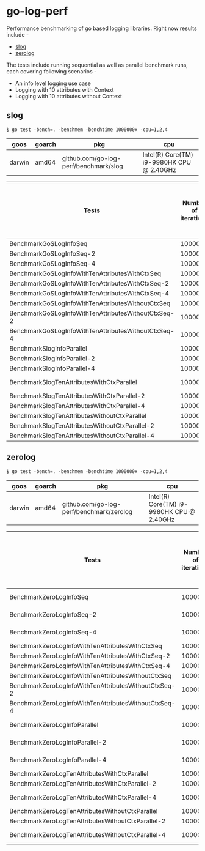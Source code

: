 # go-log-perf

Performance benchmarking of go based logging libraries. Right now results include -
- [slog](./benchmark/slog) 
- [zerolog](./benchmark/zerolog)

The tests include running sequential as well as parallel benchmark runs, each covering following scenarios -
- An info level logging use case
- Logging with 10 attributes with Context
- Logging with 10 attributes without Context

## slog

`$ go test -bench=. -benchmem -benchtime 1000000x -cpu=1,2,4`

| goos   | goarch | pkg                                   | cpu                                       |
|--------|--------|---------------------------------------|-------------------------------------------|
| darwin | amd64  | github.com/go-log-perf/benchmark/slog | Intel(R) Core(TM) i9-9980HK CPU @ 2.40GHz |


| Tests                                               | Number of iterations | Average time taken /per benchmark iteration | Average number of bytes allocated /per benchmark iteration | Average number of allocations /per benchmark iteration |
|-----------------------------------------------------|----------------------|---------------------------------------------|------------------------------------------------------------|--------------------------------------------------------|
| BenchmarkGoSLogInfoSeq                              | 1000000              | 4330 ns/op                                  | 568 B/op                                                   | 6 allocs/op                                            |
| BenchmarkGoSLogInfoSeq-2                            | 1000000              | 3962 ns/op                                  | 568 B/op                                                   | 6 allocs/op                                            |
| BenchmarkGoSLogInfoSeq-4                            | 1000000              | 3767 ns/op                                  | 568 B/op                                                   | 6 allocs/op                                            |
| BenchmarkGoSLogInfoWithTenAttributesWithCtxSeq      | 1000000              | 6756 ns/op                                  | 776 B/op                                                   | 7 allocs/op                                            |
| BenchmarkGoSLogInfoWithTenAttributesWithCtxSeq-2    | 1000000              | 6173 ns/op                                  | 776 B/op                                                   | 7 allocs/op                                            |
| BenchmarkGoSLogInfoWithTenAttributesWithCtxSeq-4    | 1000000              | 5950 ns/op                                  | 776 B/op                                                   | 7 allocs/op                                            |
| BenchmarkGoSLogInfoWithTenAttributesWithoutCtxSeq   | 1000000              | 5795 ns/op                                  | 776 B/op                                                   | 7 allocs/op                                            |
| BenchmarkGoSLogInfoWithTenAttributesWithoutCtxSeq-2 | 1000000              | 5375 ns/op                                  | 776 B/op                                                   | 7 allocs/op                                            |
| BenchmarkGoSLogInfoWithTenAttributesWithoutCtxSeq-4 | 1000000              | 5437 ns/op                                  | 776 B/op                                                   | 7 allocs/op                                            |
| BenchmarkSlogInfoParallel                           | 1000000              | 9669 ns/op                                  | 568 B/op                                                   | 6 allocs/op                                            |
| BenchmarkSlogInfoParallel-2                         | 1000000              | 4791 ns/op                                  | 568 B/op                                                   | 6 allocs/op                                            |
| BenchmarkSlogInfoParallel-4                         | 1000000              | 2552 ns/op                                  | 568 B/op                                                   | 6 allocs/op                                            |
| BenchmarkSlogTenAttributesWithCtxParallel           | 1000000              | 10857 ns/op	                                | 776 B/op                                                   | 7 allocs/op                                            |
| BenchmarkSlogTenAttributesWithCtxParallel-2         | 1000000              | 5774 ns/op                                  | 776 B/op                                                   | 7 allocs/op                                            |
| BenchmarkSlogTenAttributesWithCtxParallel-4         | 1000000              | 3310 ns/op                                  | 776 B/op                                                   | 7 allocs/op                                            |
| BenchmarkSlogTenAttributesWithoutCtxParallel        | 1000000              | 8175 ns/op                                  | 776 B/op                                                   | 7 allocs/op                                            |
| BenchmarkSlogTenAttributesWithoutCtxParallel-2      | 1000000              | 4770 ns/op                                  | 776 B/op                                                   | 7 allocs/op                                            |
| BenchmarkSlogTenAttributesWithoutCtxParallel-4      | 1000000              | 2872 ns/op                                  | 776 B/op                                                   | 7 allocs/op                                            |

## zerolog

`$ go test -bench=. -benchmem -benchtime 1000000x -cpu=1,2,4`

| goos   | goarch | pkg                                      | cpu                                       |
|--------|--------|------------------------------------------|-------------------------------------------|
| darwin | amd64  | github.com/go-log-perf/benchmark/zerolog | Intel(R) Core(TM) i9-9980HK CPU @ 2.40GHz |


| Tests                                                | Number of iterations | Average time taken /per benchmark iteration | Average number of bytes allocated /per benchmark iteration | Average number of allocations /per benchmark iteration |
|------------------------------------------------------|----------------------|---------------------------------------------|------------------------------------------------------------|--------------------------------------------------------|
| BenchmarkZeroLogInfoSeq                              | 1000000              | 223.0 ns/op                                 | 0 B/op                                                     | 0 allocs/op                                            |
| BenchmarkZeroLogInfoSeq-2                            | 1000000              | 228.1 ns/op                                 | 0 B/op                                                     | 0 allocs/op                                            |
| BenchmarkZeroLogInfoSeq-4                            | 1000000              | 271.0 ns/op                                 | 0 B/op                                                     | 0 allocs/op                                            |
| BenchmarkZeroLogInfoWithTenAttributesWithCtxSeq      | 1000000              | 2606 ns/op	                                 | 624 B/op                                                   | 4 allocs/op                                            |
| BenchmarkZeroLogInfoWithTenAttributesWithCtxSeq-2    | 1000000              | 2341 ns/op                                  | 624 B/op                                                   | 4 allocs/op                                            |
| BenchmarkZeroLogInfoWithTenAttributesWithCtxSeq-4    | 1000000              | 2367 ns/op                                  | 624 B/op                                                   | 4 allocs/op                                            |
| BenchmarkZeroLogInfoWithTenAttributesWithoutCtxSeq   | 1000000              | 2548 ns/op                                  | 624 B/op                                                   | 4 allocs/op                                            |
| BenchmarkZeroLogInfoWithTenAttributesWithoutCtxSeq-2 | 1000000              | 2413 ns/op                                  | 624 B/op                                                   | 4 allocs/op                                            |
| BenchmarkZeroLogInfoWithTenAttributesWithoutCtxSeq-4 | 1000000              | 2388 ns/op                                  | 624 B/op                                                   | 4 allocs/op                                            |
| BenchmarkZeroLogInfoParallel                         | 1000000              | 268.5 ns/op                                 | 0 B/op                                                     | 0 allocs/op                                            |
| BenchmarkZeroLogInfoParallel-2                       | 1000000              | 167.1 ns/op                                 | 0 B/op                                                     | 0 allocs/op                                            |
| BenchmarkZeroLogInfoParallel-4                       | 1000000              | 116.6 ns/op                                 | 0 B/op                                                     | 0 allocs/op                                            |
| BenchmarkZeroLogTenAttributesWithCtxParallel         | 1000000              | 2550 ns/op                                  | 624 B/op                                                   | 4 allocs/op                                            |
| BenchmarkZeroLogTenAttributesWithCtxParallel-2       | 1000000              | 1359 ns/op                                  | 624 B/op                                                   | 4 allocs/op                                            |
| BenchmarkZeroLogTenAttributesWithCtxParallel-4       | 1000000              | 798.6 ns/op                                 | 624 B/op                                                   | 4 allocs/op                                            |
| BenchmarkZeroLogTenAttributesWithoutCtxParallel      | 1000000              | 2577 ns/op                                  | 624 B/op                                                   | 4 allocs/op                                            |
| BenchmarkZeroLogTenAttributesWithoutCtxParallel-2    | 1000000              | 1329 ns/op                                  | 624 B/op                                                   | 4 allocs/op                                            |
| BenchmarkZeroLogTenAttributesWithoutCtxParallel-4    | 1000000              | 796.8 ns/op                                 | 624 B/op                                                   | 4 allocs/op                                            |